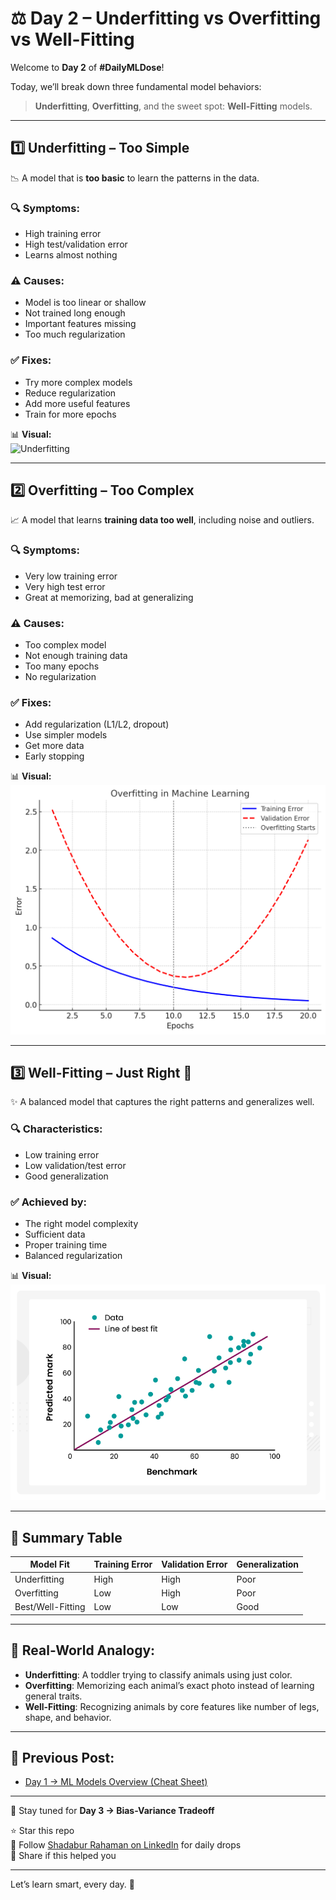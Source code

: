 # ⚖️ Day 2 – Underfitting vs Overfitting vs Well-Fitting

Welcome to **Day 2** of **#DailyMLDose**!

Today, we’ll break down three fundamental model behaviors:

> **Underfitting**, **Overfitting**, and the sweet spot: **Well-Fitting** models.

---

## 1️⃣ Underfitting – Too Simple

📉 A model that is **too basic** to learn the patterns in the data.

### 🔍 Symptoms:
- High training error  
- High test/validation error  
- Learns almost nothing

### ⚠️ Causes:
- Model is too linear or shallow  
- Not trained long enough  
- Important features missing  
- Too much regularization

### ✅ Fixes:
- Try more complex models  
- Reduce regularization  
- Add more useful features  
- Train for more epochs

📊 **Visual:**  
![Underfitting](underfitting.png)

---

## 2️⃣ Overfitting – Too Complex

📈 A model that learns **training data too well**, including noise and outliers.

### 🔍 Symptoms:
- Very low training error  
- Very high test error  
- Great at memorizing, bad at generalizing

### ⚠️ Causes:
- Too complex model  
- Not enough training data  
- Too many epochs  
- No regularization

### ✅ Fixes:
- Add regularization (L1/L2, dropout)  
- Use simpler models  
- Get more data  
- Early stopping

📊 **Visual:**  
![Overfitting](overfitting.png)

---

## 3️⃣ Well-Fitting – Just Right 🎯

✨ A balanced model that captures the right patterns and generalizes well.

### 🔍 Characteristics:
- Low training error  
- Low validation/test error  
- Good generalization

### ✅ Achieved by:
- The right model complexity  
- Sufficient data  
- Proper training time  
- Balanced regularization

📊 **Visual:**  
![Well-Fitting](wellfitting.png)

---

## 🧠 Summary Table

| Model Fit         | Training Error | Validation Error | Generalization |
|-------------------|----------------|------------------|----------------|
| Underfitting      | High           | High             | Poor           |
| Overfitting       | Low            | High             | Poor           |
| Best/Well-Fitting | Low            | Low              | Good           |

---

## 🧒 Real-World Analogy:

- **Underfitting**: A toddler trying to classify animals using just color.  
- **Overfitting**: Memorizing each animal’s exact photo instead of learning general traits.  
- **Well-Fitting**: Recognizing animals by core features like number of legs, shape, and behavior.

---

## 🔁 Previous Post:
- [Day 1 → ML Models Overview (Cheat Sheet)](../day01-ml-models-overview/)

---

📌 Stay tuned for **Day 3 → Bias-Variance Tradeoff**

⭐ Star this repo  
📲 Follow [Shadabur Rahaman on LinkedIn](https://www.linkedin.com/in/shadabur-rahaman-1b5703249/) for daily drops  
🔖 Share if this helped you

---

Let’s learn smart, every day. 🚀
